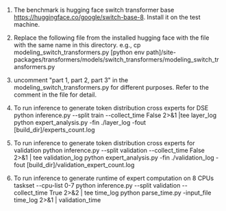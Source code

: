 1. The benchmark is hugging face switch transformer base https://huggingface.co/google/switch-base-8. Install it on the test machine.

2. Replace the following file from the installed hugging face with the file with the same name in this directory.
	e.g., cp modeling_switch_transformers.py [python env path]/site-packages/transformers/models/switch_transformers/modeling_switch_transformers.py

3. uncomment "part 1, part 2, part 3" in the modeling\_switch\_transformers.py for different purposes. Refer to the comment in the file for detail.

1. To run inference to generate token distribution cross experts for DSE
	python inference.py  --split train --collect_time False 2>&1 |tee layer_log 
	python expert_analysis.py -fin ./layer_log -fout [build_dir]/experts_count.log

2. To run inference to generate token distribution cross experts for validation
	python inference.py --split validation  --collect_time False 2>&1 | tee validation_log
	python expert_analysis.py -fin ./validation_log -fout [build_dir]/validation_expert_count.log

3. To run inference to generate runtime of expert computation on 8 CPUs
	taskset --cpu-list 0-7 python inference.py --split validation --collect_time True 2>&2 | tee time_log
	python parse_time.py -input_file time_log 2>&1 | validation_time
